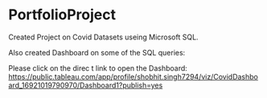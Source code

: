 # PortfolioProject
Created Project on Covid Datasets useing Microsoft SQL.


Also created Dashboard on some of the SQL queries:

Please click on the direc t link to open the Dashboard:  
https://public.tableau.com/app/profile/shobhit.singh7294/viz/CovidDashboard_16921019790970/Dashboard1?publish=yes
